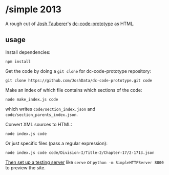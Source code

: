 # /simple 2013

A rough cut of [Josh Tauberer](http://razor.occams.info/)'s [dc-code-prototype](https://github.com/JoshData/dc-code-prototype)
as HTML.

## usage

Install dependencies:

    npm install

Get the code by doing a `git clone` for dc-code-prototype repository:

    git clone https://github.com/JoshData/dc-code-prototype.git code

Make an index of which file contains which sections of the code:

    node make_index.js code

which writes `code/section_index.json` and `code/section_parents_index.json`.

Convert XML sources to HTML:

```
node index.js code
```

Or just specific files (pass a regular expression):

```
node index.js code code/Division-I/Title-2/Chapter-17/2-1713.json
```

[Then set up a testing server](https://gist.github.com/tmcw/4989751) like
`serve` or `python -m SimpleHTTPServer 8000` to preview the site.
